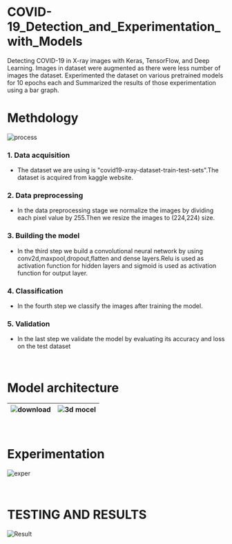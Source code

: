 # COVID-19_Detection_and_Experimentation_with_Models

Detecting COVID-19 in X-ray images with Keras, TensorFlow, and Deep Learning. Images in dataset were augmented as there were less number of images the dataset. Experimented the dataset on various pretrained models for 10 epochs each and Summarized the results of those experimentation using a bar graph.
# Methdology
![process](https://user-images.githubusercontent.com/82793670/180182856-389bb02b-09d6-46a0-98eb-37fd1bb805e5.jpg)
### 1. Data acquisition
- The dataset we are using is "covid19-xray-dataset-train-test-sets".The dataset is acquired from kaggle website.
### 2. Data preprocessing
- In the data preprocessing stage we normalize the images by dividing each pixel value by 255.Then we resize the images to (224,224) size. 
### 3. Building the model
- In the third step we build a convolutional neural network by using conv2d,maxpool,dropout,flatten and dense layers.Relu is used as activation function for hidden layers and sigmoid is used as activation function for output layer.
### 4. Classification
- In the fourth step we classify the images after training the model.
### 5. Validation
- In the last step we validate the model by evaluating its accuracy and loss on the test dataset
<br>

# Model architecture

| ![download](https://user-images.githubusercontent.com/82793670/180176084-3856f6e7-1de1-437f-b356-7483a792711d.png) | ![3d mocel](https://user-images.githubusercontent.com/82793670/180178081-dba3cb93-ec78-42aa-94b4-d1fb3dca97e3.png) |
------------- | -------------

<br>

# Experimentation
![exper](https://user-images.githubusercontent.com/82793670/180181067-e9f559a3-9fd3-4b29-9c66-d2310a58f119.jpg)

<br>

# TESTING AND RESULTS
![Result](https://user-images.githubusercontent.com/82793670/180181650-59f0e91a-c445-4635-9217-2e7e8ea08f12.jpg)
